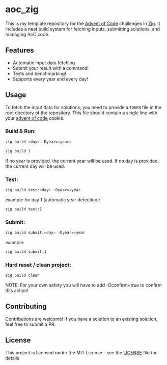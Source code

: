 # aoc_zig

This is my template repository for the [Advent of Code](https://adventofcode.com/) challenges in [Zig](https://ziglang.org/).
It includes a neat build system for fetching inputs, submitting solutions, and managing AoC code.

## Features
- Automatic input data fetching
- Submit your result with a command!
- Tests and benchmarking!
- Supports every year and every day!

## Usage

To fetch the input data for solutions, you need to provide a `TOKEN` file in the root directory of the repository. This file should contain a single line with your [advent of code](https://adventofcode.com/) cookie.

### Build & Run:
```bash
zig build <day> -Dyear=<year>
```
```bash
zig build 1
```
If no year is provided, the current year will be used.
If no day is provided, the current day will be used.
### Test:
```bash
zig build test:<day> -Dyear=<year
```
example for day 1 (automatic year detection):
```bash
zig build test:1
```
### Submit:
```bash
zig build submit:<day> -Dyear=<year
```
example:
```bash
zig build submit:1
```
### Hard reset / clean project:
```bash
zig build clean
```
NOTE: For your own safety you will have to add -Dconfirm=true to confirm this action!
## Contributing

Contributions are welcome!
If you have a solution to an existing solution,
feel free to submit a PR.

## License

This project is licensed under the MIT License - see the [LICENSE](./LICENSE) file for details